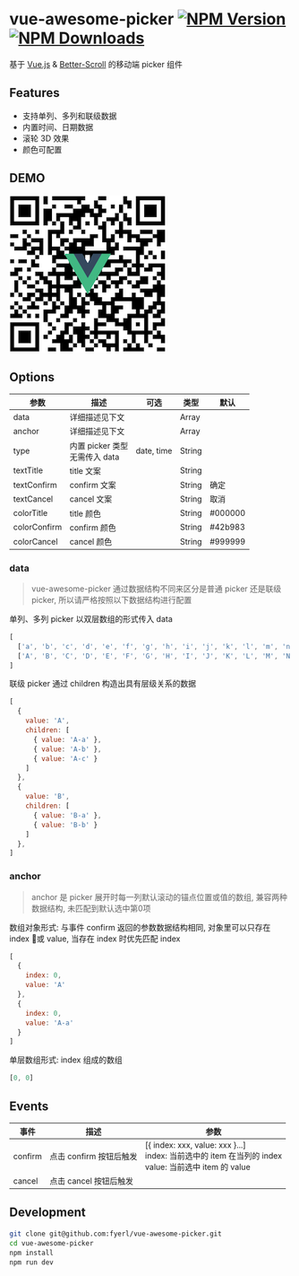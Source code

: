 # vue-awesome-picker [![NPM Version][npm-image]][npm-url] [![NPM Downloads][downloads-image]][downloads-url]
基于 [Vue.js](https://github.com/vuejs/vue) & [Better-Scroll](https://github.com/ustbhuangyi/better-scroll) 的移动端 picker 组件

## Features
* 支持单列、多列和联级数据
* 内置时间、日期数据
* 滚轮 3D 效果
* 颜色可配置

## DEMO
![](./static/img/qr-code.png)

## Options
| 参数 | 描述 | 可选 | 类型 | 默认
| ----- | ----- | ----- | ----- | ----- |
| data | 详细描述见下文 || Array |
| anchor | 详细描述见下文 || Array |
| type | 内置 picker 类型<br>无需传入 data | date, time | String |
| textTitle | title 文案 || String |
| textConfirm | confirm 文案 || String | 确定
| textCancel | cancel 文案 || String | 取消
| colorTitle | title 颜色 || String | #000000
| colorConfirm | confirm 颜色 || String | #42b983
| colorCancel | cancel 颜色 || String | #999999

### data
>vue-awesome-picker 通过数据结构不同来区分是普通 picker 还是联级 picker, 所以请严格按照以下数据结构进行配置

单列、多列 picker 以双层数组的形式传入 data
``` javascript
[
  ['a', 'b', 'c', 'd', 'e', 'f', 'g', 'h', 'i', 'j', 'k', 'l', 'm', 'n', 'o', 'p', 'q', 'r', 's','t', 'u', 'v', 'w', 'x', 'y', 'z'],
  ['A', 'B', 'C', 'D', 'E', 'F', 'G', 'H', 'I', 'J', 'K', 'L', 'M', 'N', 'O', 'P', 'Q', 'R', 'S','T', 'U', 'V', 'W', 'X', 'Y', 'Z']
]
```

联级 picker 通过 children 构造出具有层级关系的数据
```javascript
[
  {
    value: 'A',
    children: [
      { value: 'A-a' },
      { value: 'A-b' },
      { value: 'A-c' }
    ]
  },
  {
    value: 'B',
    children: [
      { value: 'B-a' },
      { value: 'B-b' }
    ]
  },
]
```
### anchor
>anchor 是 picker 展开时每一列默认滚动的锚点位置或值的数组, 兼容两种数据结构, 未匹配到默认选中第0项

数组对象形式: 与事件 confirm 返回的参数数据结构相同, 对象里可以只存在 index 或 value, 当存在 index 时优先匹配 index
```javascript
[
  { 
    index: 0,
    value: 'A'
  },
  {
    index: 0,
    value: 'A-a'
  } 
]
```
单层数组形式: index 组成的数组
```javascript
[0, 0]
```

## Events
| 事件 | 描述 | 参数
| ----- | ----- | -----
| confirm | 点击 confirm 按钮后触发 | [{ index: xxx, value: xxx }...] <br> index: 当前选中的 item 在当列的 index <br> value: 当前选中 item 的 value
| cancel | 点击 cancel 按钮后触发 |

## Development

``` bash
git clone git@github.com:fyerl/vue-awesome-picker.git
cd vue-awesome-picker
npm install
npm run dev
```

[npm-image]: https://img.shields.io/npm/v/vue-awesome-picker.svg?style=flat
[npm-url]: https://npmjs.org/package/vue-awesome-picker
[downloads-image]: https://img.shields.io/npm/dt/vue-awesome-picker.svg?style=flat
[downloads-url]: https://npmjs.org/package/vue-awesome-picker
